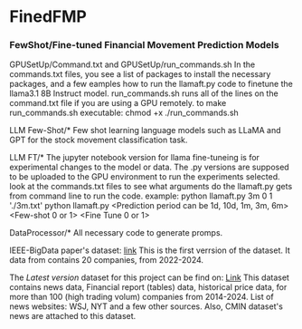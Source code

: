 # FinedFMP

### FewShot/Fine-tuned Financial Movement Prediction Models

GPUSetUp/Command.txt and GPUSetUp/run_commands.sh
In the commands.txt files, you see a list of packages to install the necessary packages, and a few eamples how to run the llamaft.py code to finetune the llama3.1 8B Instruct model. run_commands.sh runs all of the lines on the command.txt file if you are using a GPU remotely.
to make run_commands.sh executable: chmod +x ./run_commands.sh

LLM Few-Shot/*
Few shot learning language models such as LLaMA and GPT for the stock movement classification task.

LLM FT/*
The jupyter notebook version for llama fine-tuneing is for experimental changes to the model or data.
The .py versions are supposed to be uploaded to the GPU environment to run the experiments selected.
look at the commands.txt files to see what arguments do the llamaft.py gets from command line to run the code. example:
python llamaft.py 3m 0 1 './3m.txt'
python llamaft.py <Prediction period can be 1d, 10d, 1m, 3m, 6m> <Few-shot 0 or 1> <Fine Tune 0 or 1> <Path to save the results> 

DataProcessor/*
All necessary code to generate promps.

IEEE-BigData paper's dataset: [link](https://drive.google.com/file/d/1NJc2ynah5JFx53c1t9pTo2TY_KGCcoBp/view?usp=sharing)
  This is the first verrsion of the dataset. It data from contains 20 companies, from 2022-2024.

The *Latest version* dataset for this project can be find on: [Link](https://drive.google.com/file/d/1SL_fTu0AYSc3iSkRtSy4rIdOFn3Cja7k/view) 
  This dataset contains news data, Financial report (tables) data, historical price data, for more than 100 (high trading volum) companies from 2014-2024.
  List of news websites: WSJ, NYT and a few other sources. Also, CMIN dataset's news are attached to this dataset.

